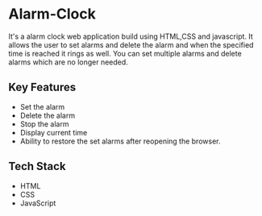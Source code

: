 # Alarm-Clock
It's a alarm clock web application build using HTML,CSS and javascript.
It allows the user to set alarms and delete the alarm and when the specified time is reached it rings as well.
You can set multiple alarms and delete alarms which are no longer needed.

## Key Features

- Set the alarm
- Delete the alarm
- Stop the alarm
- Display current time
- Ability to restore the set alarms after reopening the browser.

## Tech Stack

- HTML
- CSS
- JavaScript
